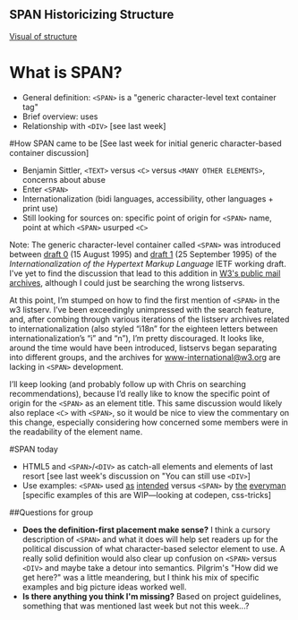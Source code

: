 ## SPAN Historicizing Structure
[Visual of structure](http://imgur.com/a/aviRA)

# What is SPAN?
- General definition: `<SPAN>` is a "generic character-level text container tag"
- Brief overview: uses
- Relationship with `<DIV>` [see last week]

#How SPAN came to be
[See last week for initial generic character-based container discussion]
- Benjamin Sittler, `<TEXT>` versus `<C>` versus `<MANY OTHER ELEMENTS>`, concerns about abuse
- Enter `<SPAN>`
- Internationalization (bidi languages, accessibility, other languages + print use)
- Still looking for sources on: specific point of origin for `<SPAN>` name, point at which `<SPAN>` usurped `<C>`

Note: The generic character-level container called `<SPAN>` was introduced between [draft 0](http://tools.ietf.org/html/draft-ietf-html-i18n-00) (15 August 1995) and [draft 1](http://tools.ietf.org/html/draft-ietf-html-i18n-01) (25 September 1995) of the _Internationalization of the Hypertext Markup Language_ IETF working draft. I've yet to find the discussion that lead to this addition in [W3's public mail archives](http://lists.w3.org/Archives/Public/), although I could just be searching the wrong listservs.

At this point, I’m stumped on how to find the first mention of `<SPAN>` in the w3 listserv. I’ve been exceedingly unimpressed with the search feature, and, after combing through various iterations of the listserv archives related to internationalization (also styled “i18n” for the eighteen letters between internationalization’s “i” and “n”), I’m pretty discouraged. It looks like, around the time <SPAN> would have been introduced, listservs began separating into different groups, and the archives for www-international@w3.org are lacking in `<SPAN>` development.

I’ll keep looking (and probably follow up with Chris on searching recommendations), because I’d really like to know the specific point of origin for the `<SPAN>` as an element title. This same discussion would likely also replace `<C>` with `<SPAN>`, so it would be nice to view the commentary on this change, especially considering how concerned some members were in the readability of the element name.

#SPAN today
- HTML5 and `<SPAN>`/`<DIV>` as catch-all elements and elements of last resort [see last week's discussion on "You can still use `<DIV>`]
- Use examples: `<SPAN>` used [as](http://www.w3.org/International/articles/inline-bidi-markup/ "SPAN with languages") [intended](https://developer.mozilla.org/en-US/docs/Web/HTML/Element/span) versus `<SPAN>` by [the](http://stackoverflow.com/questions/1096251/what-is-span-span-element) [everyman](http://www.sitepoint.com/web-foundations/span-html-element/) [specific examples of this are WIP—looking at codepen, css-tricks]

##Questions for group
- **Does the definition-first placement make sense?** I think a cursory description of `<SPAN>` and what it does will help set readers up for the political discussion of what character-based selector element to use. A really solid definition would also clear up confusion on `<SPAN>` versus `<DIV>` and maybe take a detour into semantics. Pilgrim's "How did we get here?" was a little meandering, but I think his mix of specific examples and big picture ideas worked well.
- **Is there anything you think I'm missing?** Based on project guidelines, something that was mentioned last week but not this week...?


